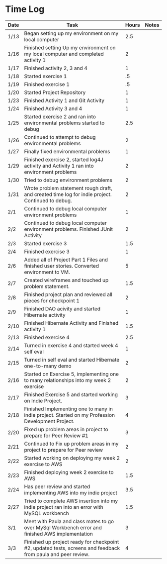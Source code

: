 # Time Log 

| Date | Task                                                                                             |Hours| Notes |
|--|------------------------------------------------------------------------------------------------------------------|---|-|
| 1/13 | Began setting up my environment on my local computer                                                         |2.5| |
 | 1/16 | Finished setting Up my environment on my local computer and completed activity 1                            | 2 | |
| 1/17 | Finished activity 2, 3 and 4                                                                                 | 1 | |
| 1/18 | Started exercise 1                                                                                           | .5| | 
| 1/19 | Finished exercise 1                                                                                          | .5| | 
| 1/20 | Started Project Repository                                                                                   | 1 | | 
| 1/23 | Finished Activity 1 and Git Activity                                                                         | 1 | | 
| 1/24 | Finished Activity 3 and 4                                                                                    | 1 | |
| 1/25 | Started exercise 2 and ran into environmental problems started to debug                                      |2.5| |
| 1/26 | Continued to attempt to debug environmental problems                                                         | 2 | |
| 1/27 | Finally fixed environmental problems                                                                         | 1 | |
| 1/29 | Finished exercise 2, started log4J activity and Activity 1 ran into environment problems                     | 2 | |
| 1/30 | Tried to debug environment problems                                                                          | 2 | |
| 1/31 | Wrote problem statement rough draft, and created time log for indie project. Continued to debug.             | 2 | |
| 2/1 | Continued to debug local computer environment problems                                                        | 1 | |
| 2/2 | Continued to debug local computer environment problems. Finished JUnit Activity                               | 2 | |
| 2/3 | Started exercise 3                                                                                            |1.5| |
| 2/4 | Finished exercise 3                                                                                           | 1 | |
| 2/6 | Added all of Project Part 1 Files and finished user stories. Converted environment to VM.                     | 5 | |
| 2/7 | Created wireframes and touched up problem statement.                                                          |1.5| |
| 2/8 | Finished project plan and reviewed all pieces for checkpoint 1                                                | 2 | |              
| 2/9 | Finished DAO acivity and started Hibernate activity                                                           | 1 | |
| 2/10 | Finished Hibernate Activity and Finished activity 1                                                          |1.5| |
| 2/13 | Finished exercise 4                                                                                          |2.5| |
| 2/14 | Turned in exercise 4 and started week 4 self eval                                                            | 1 | |
| 2/15 | Turned in self eval and started Hibernate one-to-many demo                                                   | 2 | |
| 2/16 | Started on Exercise 5, implementing one to many relationships into my week 2 exercise                        | 2 | |
| 2/17 | Finished Exercise 5 and started working on Indie Project.                                                    |3  | |
| 2/18 | Finished Implementing one to many in indie project. Started on my Profession Development Project.            | 4 | |
| 2/20 | Fixed up problem areas in project to prepare for Peer Review #1                                              | 3 | |
| 2/21 | Continued to Fix up problem areas in my project to prepare for Peer review                                   | 2 | |
| 2/22 |  Started working on deploying my week 2 exercise to AWS                                                      | 2 | |
| 2/23 | Finished deploying week 2 exercise to AWS                                                                    |1.5| |
| 2/24 | Has peer review and started implementing AWS into my indie project                                           |3.5| |
| 2/27 |  Tried to complete AWS insertion into my indie project ran into an error with MySQL workbench                |1.5| |
| 3/1 |  Meet with Paula and class mates to go over MySql Workbench error and finished AWS implementation             | 3 | |
| 3/3 |  Finished up project ready for checkpoint #2, updated tests, screens and feedback from paula and peer review. | 4 | |



   






















